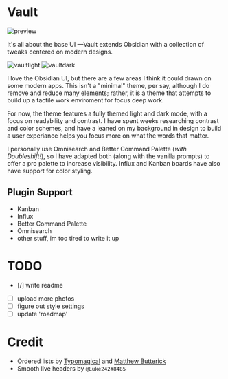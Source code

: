 # Vault

![preview](https://user-images.githubusercontent.com/87339163/195758768-a7406641-5928-4290-a96e-8524b1d1d787.png)

It's all about the base UI —Vault extends Obsidian with a collection of tweaks centered on modern designs.

![vaultlight](https://user-images.githubusercontent.com/87339163/195751012-f5be3737-3e2a-4862-a00e-347184c880bd.png)
![vaultdark](https://user-images.githubusercontent.com/87339163/195751018-b6cc7649-96c1-402b-b61c-bc0d9a4b12d1.png)

I love the Obsidian UI, but there are a few areas I think it could drawn on some modern apps. This isn't a "minimal" theme, per say, although I do remove and reduce many elements; rather, it is a theme that attempts to build up a tactile work enviroment for focus deep work.

For now, the theme features a fully themed light and dark mode, with a focus on readability and contrast. I have spent weeks researching contrast and color schemes, and have a leaned on my background in design to build a user experiance helps you focus more on what the words that matter.

I personally use Omnisearch and Better Command Palette (_with Doubleshift!_), so I have adapted both (along with the vanilla prompts) to offer a pro palette to increase visibility. Influx and Kanban boards have also have support for color styling.

## Plugin Support
- Kanban
- Influx
- Better Command Palette
- Omnisearch
- other stuff, im too tired to write it up

# TODO
- [/] write readme
- [ ] upload more photos
- [ ] figure out style settings
- [ ] update 'roadmap'

# Credit
- Ordered lists by [Typomagical](https://github.com/hungsu/typomagical-obsidian) and [Matthew Butterick](https://practicaltypography.com/concourse-index.html)
- Smooth live headers by `@Luke242#8485`
